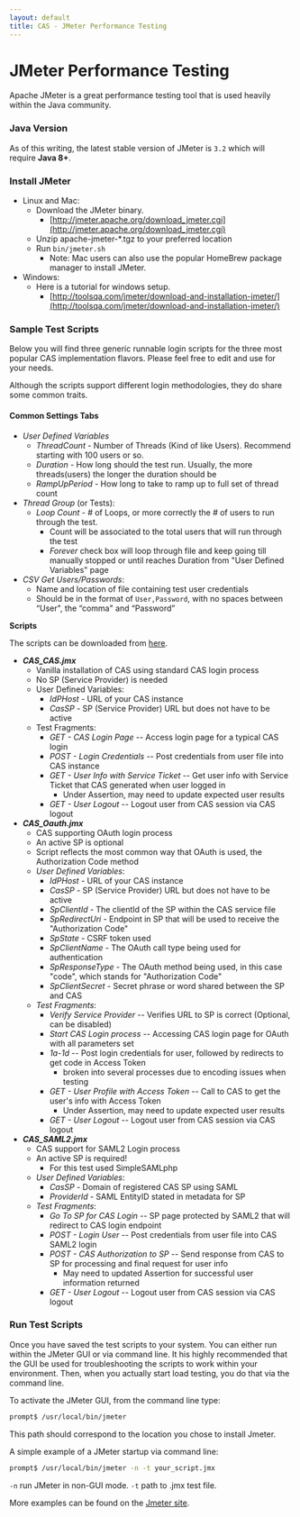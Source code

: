 ```yaml
---
layout: default
title: CAS - JMeter Performance Testing
---
```


# JMeter Performance Testing

Apache JMeter is a great performance testing tool that is used heavily within the Java community.

### Java Version

As of this writing, the latest stable version of JMeter is `3.2` which will require **Java 8+**. 

### Install JMeter

* Linux and Mac:
  * Download the JMeter binary.
    * [http://jmeter.apache.org/download_jmeter.cgi](http://jmeter.apache.org/download_jmeter.cgi)
  * Unzip apache-jmeter-*.tgz to your preferred location
  * Run `bin/jmeter.sh`
    * Note: Mac users can also use the popular HomeBrew package manager to install JMeter.
* Windows:
  * Here is a tutorial for windows setup. 
    * [http://toolsqa.com/jmeter/download-and-installation-jmeter/](http://toolsqa.com/jmeter/download-and-installation-jmeter/)

### Sample Test Scripts

Below you will find three generic runnable login scripts for the three most popular CAS implementation flavors. Please feel free to edit and use for your needs.

Although the scripts support different login methodologies, they do share some common traits.

#### Common Settings Tabs

* _User Defined Variables_
  * _ThreadCount_ - Number of Threads (Kind of like Users).  Recommend starting with 100 users or so.
  * _Duration_ -  How long should the test run.  Usually, the more threads(users) the longer the duration should be
  * _RampUpPeriod_ - How long to take to ramp up to full set of thread count
* _Thread Group_ (or Tests):
  * _Loop Count_ - # of Loops, or more correctly the # of users to run through the test.  
    * Count will be associated to the total users that will run through the test
    * _Forever_ check box will loop through file and keep going till manually stopped or until reaches Duration 
    from "User Defined Variables" page
* _CSV Get Users/Passwords_:
  * Name and location of file containing test user credentials
  * Should be in the format of `User,Password`, with no spaces between “User", the “comma" and “Password”

**Scripts**

The scripts can be downloaded from [here](https://github.com/apereo/cas/raw/master/etc/loadtests/).
  
* **_CAS_CAS.jmx_**
  * Vanilla installation of CAS using standard CAS login process
  * No SP (Service Provider) is needed
  * User Defined Variables:
    * _IdPHost_ - URL of your CAS instance
    * _CasSP_ - SP (Service Provider) URL but does not have to be active
  * Test Fragments:
    * _GET - CAS Login Page_ -- Access login page for a typical CAS login
    * _POST - Login Credentials_ -- Post credentials from user file into CAS instance
    * _GET - User Info with Service Ticket_ -- Get user info with Service Ticket that CAS generated when user logged in
      * Under Assertion, may need to update expected user results
    * _GET - User Logout_ -- Logout user from CAS session via CAS logout
* **_CAS_Oauth.jmx_**
  * CAS supporting OAuth login process
  * An active SP is optional
  * Script reflects the most common way that OAuth is used, the Authorization Code method
  * _User Defined Variables_:
    * _IdPHost_ - URL of your CAS instance
    * _CasSP_ - SP (Service Provider) URL but does not have to be active
    * _SpClientId_ - The clientId of the SP within the CAS service file
    * _SpRedirectUri_ - Endpoint in SP that will be used to receive the "Authorization Code"
    * _SpState_ - CSRF token used
    * _SpClientName_ - The OAuth call type being used for authentication
    * _SpResponseType_ - The OAuth method being used, in this case "code", which stands for "Authorization Code"
    * _SpClientSecret_ - Secret phrase or word shared between the SP and CAS
  * _Test Fragments_:
    * _Verify Service Provider_ -- Verifies URL to SP is correct (Optional, can be disabled)
    * _Start CAS Login process_ -- Accessing CAS login page for OAuth with all parameters set
    * _1a-1d_ -- Post login credentials for user, followed by redirects to get code in Access Token
      * broken into several processes due to encoding issues when testing
    * _GET - User Profile with Access Token_ -- Call to CAS to get the user's info with Access Token
      * Under Assertion, may need to update expected user results
    * _GET - User Logout_ -- Logout user from CAS session via CAS logout
* **_CAS_SAML2.jmx_**
  * CAS support for SAML2 Login process
  * An active SP is required!
    * For this test used SimpleSAMLphp
  * _User Defined Variables_:
    * _CasSP_ - Domain of registered CAS SP using SAML
    * _ProviderId_ - SAML EntityID stated in metadata for SP
  * _Test Fragments_:
    * _Go To SP for CAS Login_ -- SP page protected by SAML2 that will redirect to CAS login endpoint
    * _POST - Login User_ -- Post credentials from user file into CAS SAML2 login
    * _POST - CAS Authorization to SP_ -- Send response from CAS to SP for processing and final request for user info
      * May need to updated Assertion for successful user information returned
    * _GET - User Logout_ -- Logout user from CAS session via CAS logout

### Run Test Scripts

Once you have saved the test scripts to your system. You can either run within the JMeter
GUI or via command line. It his highly recommended that the GUI be used for 
troubleshooting the scripts to work within your environment. Then, when you actually start
load testing, you do that via the command line.

To activate the JMeter GUI, from the command line type:

```bash
prompt$ /usr/local/bin/jmeter
```

This path should correspond to the location you chose to install Jmeter.

A simple example of a JMeter startup via command line:

```bash
prompt$ /usr/local/bin/jmeter -n -t your_script.jmx
```

`-n` run JMeter in non-GUI mode.
`-t` path to .jmx test file.

More examples can be found on the [Jmeter site](http://jmeter.apache.org/usermanual/get-started.html#non_gui).
